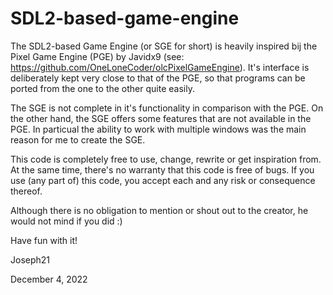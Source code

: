 # SDL2-based-game-engine

The SDL2-based Game Engine (or SGE for short) is heavily inspired bij the Pixel Game Engine (PGE) by Javidx9 
(see: https://github.com/OneLoneCoder/olcPixelGameEngine). It's interface is deliberately kept very 
close to that of the PGE, so that programs can be ported from the one to the other quite easily.

The SGE is not complete in it's functionality in comparison with the PGE. On the other hand, the SGE offers some 
features that are not available in the PGE. In particual the ability to work with multiple windows was the 
main reason for me to create the SGE. 

This code is completely free to use, change, rewrite or get inspiration from. At the same time, there's no 
warranty that this code is free of bugs. If you use (any part of) this code, you accept each and any risk or 
consequence thereof.

Although there is no obligation to mention or shout out to the creator, he would not mind if you did :)

Have fun with it!

Joseph21

December 4, 2022
